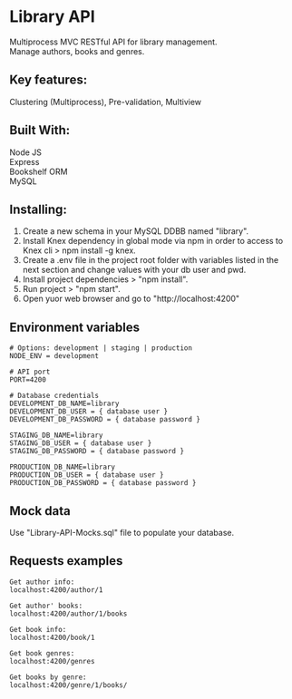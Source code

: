 # Library API

Multiprocess MVC RESTful API for library management.<br>
Manage authors, books and genres.<br>

## Key features:

Clustering (Multiprocess), Pre-validation, Multiview

## Built With:

Node JS<br>
Express<br>
Bookshelf ORM<br>
MySQL<br>

## Installing:

1. Create a new schema in your MySQL DDBB named "library".
2. Install Knex dependency in global mode via npm in order to access to Knex cli > npm install -g knex.<br>
3. Create a .env file in the project root folder with variables listed in the next section and change values with your db user and pwd.
4. Install project dependencies > "npm install".
5. Run project > "npm start".
6. Open yuor web browser and go to "http://localhost:4200"

## Environment variables

```
# Options: development | staging | production
NODE_ENV = development

# API port
PORT=4200

# Database credentials
DEVELOPMENT_DB_NAME=library
DEVELOPMENT_DB_USER = { database user }
DEVELOPMENT_DB_PASSWORD = { database password }

STAGING_DB_NAME=library
STAGING_DB_USER = { database user }
STAGING_DB_PASSWORD = { database password }

PRODUCTION_DB_NAME=library
PRODUCTION_DB_USER = { database user }
PRODUCTION_DB_PASSWORD = { database password }
```

## Mock data

Use "Library-API-Mocks.sql" file to populate your database.

## Requests examples

```
Get author info:
localhost:4200/author/1

Get author' books:
localhost:4200/author/1/books

Get book info:
localhost:4200/book/1

Get book genres:
localhost:4200/genres

Get books by genre:
localhost:4200/genre/1/books/
```
